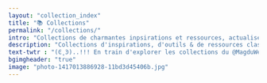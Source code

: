 ```yaml
---
layout: "collection_index"
title: "📚 Collections"
permalink: "/collections/"
intro: "Collections de charmantes inpsirations et ressources, actualisées chaque jour."
description: "Collections d'inspirations, d'outils & de ressources classés par thématiques"
text-twtr : "(Ͼ˳Ͽ)..!!! En train d'explorer les collections du @MagduWebdesign."
bgimgheader: "true"
image: "photo-1417013886928-11bd3d45406b.jpg"
---
```

